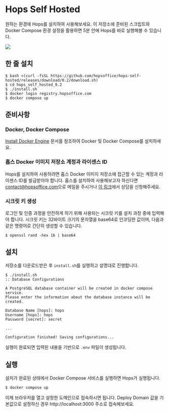 # Hops Self Hosted

원하는 환경에 Hops를 설치하여 사용해보세요. 이 저장소에 준비된 스크립트와
Docker Compose 환경 설정을 활용하면 5분 안에 Hops를 바로 실행해볼 수 있습니다.

![](https://hopsoffice.github.io/misc/public/hops-hero-animated-no-play.png)

## 한 줄 설치

```console
$ bash <(curl -fsSL https://github.com/hopsoffice/hops-self-hosted/releases/download/0.2/download.sh)
$ cd hops_self_hosted_0.2
$ ./install.sh
$ docker login registry.hopsoffice.com
$ docker compose up
```

## 준비사항

### Docker, Docker Compose

[Install Docker Engine](https://docs.docker.com/engine/install/) 문서를
참조하여 Docker 및 Docker Compose를 설치하세요.

### 홉스 Docker 이미지 저장소 계정과 라이센스 ID

Hops를 설치하여 사용하려면 홉스 Docker 이미지 저장소에 접근할 수 있는 계정과
라이센스 ID를 발급받아야 합니다.  홉스를 설치하여 사용해보고자 하신다면
[contact@hopsoffice.com](mailto:contact@hopsoffice.com)으로 메일을 주시거나 [이
링크](https://sendtime.app/ko/reservation?i=WeopdU)에서 상담을 신청해주세요.

### 시크릿 키 생성

로그인 및 인증 과정을 안전하게 하기 위해 사용되는 시크릿 키를 설치 과정 중에
입력해야 합니다.  시크릿 키는 32바이트 크기의 문자열을 base64로 인코딩한
값이며, 다음과 같은 명령어로 간단히 생성할 수 있습니다.

```console
$ openssl rand -hex 16 | base64
```

## 설치

저장소를 다운로드받은 후 `install.sh`를 실행하고 설명대로 진행합니다.

```console
$ ./install.sh
:: Database Configurations

A PostgreSQL database container will be created in docker compose service.
Please enter the information about the database instance will be created.

Database Name [hops]: hops
Username [hops]: hops
Password [secret]: secret

...

Configuration finished! Saving configurations...
```

실행이 완료되면 입력된 내용을 기반으로 `.env` 파일이 생성됩니다.

## 실행

설치가 완료된 상태에서 Docker Compose 서비스를 실행하면 Hops가 실행됩니다.

```console
$ docker compose up
```

이제 브라우저를 열고 설정한 도메인으로 접속하시면 됩니다.  Deploy Domain 값을
기본값으로 설정하신 경우 http://localhost:3000 주소로 접속해보세요.
